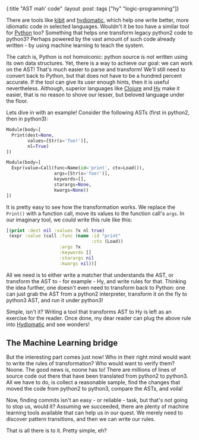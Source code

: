 {:title "AST mah' code"
 :layout :post
 :tags  ["hy" "logic-programming"]}

There are tools like [kibit][kibit] and [hydiomatic][hydiomatic],
which help one write better, more idiomatic code in selected
languages. Wouldn't it be too have a similar tool for [Python][python]
too? Something that helps one transform legacy python2 code to
python3? Perhaps powered by the vast amount of such code already
written - by using machine learning to teach the system.

 [kibit]: https://github.com/jonase/kibit
 [hydiomatic]: https://github.com/algernon/hydiomatic
 [python]: https://www.python.org/

The catch is, Python is not homoiconic: python source is not written
using its own data structures. Yet, there is a way to achieve our
goal: we can work on the AST! That's much easier to parse and
transform! We'll still need to convert back to Python, but that does
not have to be a hundred percent accurate. If the tool can give its
user enough hints, then it is useful nevertheless. Although, superior
languages like [Clojure](http://clojure.org/) and
[Hy](http://hylang.org/) make it easier, that is no reason to shove
our lesser, but beloved language under the floor.

Lets dive in with an example! Consider the following ASTs (first in
python2, then in python3):

```python
Module(body=[
  Print(dest=None,
        values=[Str(s='foo!')],
        nl=True)
])
```

```python
Module(body=[
  Expr(value=Call(func=Name(id='print', ctx=Load()),
                  args=[Str(s='foo!')],
                  keywords=[],
                  starargs=None,
                  kwargs=None))
])
```

It is pretty easy to see how the transformation works. We replace the
`Print()` with a function call, move its values to the function call's
`args`. In our imaginary tool, we could write this rule like this:

```clojure
[(print :dest nil :values ?x nl true)
 (expr :value (call :func (name :id "print"
                                :ctx (Load))
                    :args ?x
                    :keywords []
                    :starargs nil
                    :kwargs nil))]
```

All we need is to either write a matcher that understands the AST, or
transform the AST to - for example - Hy, and write rules for
that. Thinking the idea further, one doesn't even need to transform
back to Python: one can just grab the AST from a python2 interpreter,
transform it on the fly to python3 AST, and run it under python3!

Simple, isn't it? Writing a tool that transforms AST to Hy is left as
an exercise for the reader. Once done, my dear reader can plug the
above rule into [Hydiomatic][hydiomatic] and see wonders!

The Machine Learning bridge
---------------------------

But the interesting part comes just now! Who in their right mind would
want to write the rules of transformation? Who would want to verify
them? Noone. The good news is, noone has to! There are millions of
lines of source code out there that have been translated from python2
to python3. All we have to do, is collect a reasonable sample, find
the changes that moved the code from python2 to python3, compare the
ASTs, and voila!

Now, finding commits isn't an easy - or reliable - task, but that's
not going to stop us, would it? Assuming we succeeded, there are
plenty of machine learning tools available that can help us in our
quest. We merely need to discover pattern transitions, and then we can
write our rules.

That is all there is to it. Pretty simple, eh?
